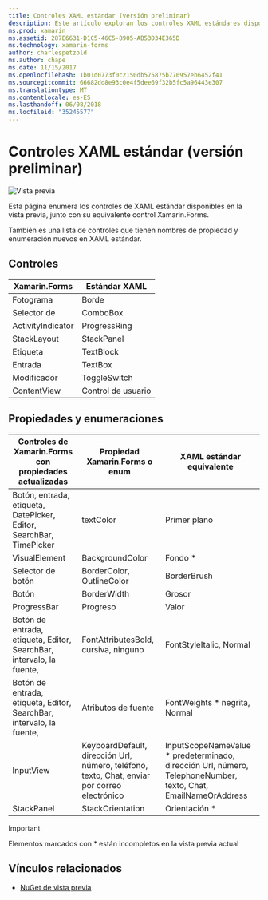 ```yaml
---
title: Controles XAML estándar (versión preliminar)
description: Este artículo exploran los controles XAML estándares disponibles en Xamarin.Forms.
ms.prod: xamarin
ms.assetid: 287E6631-D1C5-46C5-8905-AB53D34E365D
ms.technology: xamarin-forms
author: charlespetzold
ms.author: chape
ms.date: 11/15/2017
ms.openlocfilehash: 1b01d0773f0c2150db575875b770957eb6452f41
ms.sourcegitcommit: 66682dd8e93c0e4f5dee69f32b5fc5a96443e307
ms.translationtype: MT
ms.contentlocale: es-ES
ms.lasthandoff: 06/08/2018
ms.locfileid: "35245577"
---
```

# <a name="xaml-standard-preview-controls"></a>Controles XAML estándar (versión preliminar)

![Vista previa](~/media/shared/preview.png)

Esta página enumera los controles de XAML estándar disponibles en la vista previa, junto con su equivalente control Xamarin.Forms.

También es una lista de controles que tienen nombres de propiedad y enumeración nuevos en XAML estándar.

## <a name="controls"></a>Controles

|Xamarin.Forms|Estándar XAML|
|--- |--- |
|Fotograma|Borde|
|Selector de|ComboBox|
|ActivityIndicator|ProgressRing|
|StackLayout|StackPanel|
|Etiqueta|TextBlock|
|Entrada|TextBox|
|Modificador|ToggleSwitch|
|ContentView|Control de usuario|


## <a name="properties-and-enumerations"></a>Propiedades y enumeraciones

|Controles de Xamarin.Forms con propiedades actualizadas|Propiedad Xamarin.Forms o enum|XAML estándar equivalente|
|--- |--- |--- |
|Botón, entrada, etiqueta, DatePicker, Editor, SearchBar, TimePicker|textColor|Primer plano|
|VisualElement|BackgroundColor|Fondo *|
|Selector de botón|BorderColor, OutlineColor|BorderBrush|
|Botón|BorderWidth|Grosor|
|ProgressBar|Progreso|Valor|
|Botón de entrada, etiqueta, Editor, SearchBar, intervalo, la fuente,|FontAttributesBold, cursiva, ninguno|FontStyleItalic, Normal|
|Botón de entrada, etiqueta, Editor, SearchBar, intervalo, la fuente,|Atributos de fuente|FontWeights * negrita, Normal|
|InputView|KeyboardDefault, dirección Url, número, teléfono, texto, Chat, enviar por correo electrónico|InputScopeNameValue * predeterminado, dirección Url, número, TelephoneNumber, texto, Chat, EmailNameOrAddress|
|StackPanel|StackOrientation|Orientación *|

> [!IMPORTANT]
> Elementos marcados con * están incompletos en la vista previa actual

## <a name="related-links"></a>Vínculos relacionados

- [NuGet de vista previa](https://aka.ms/xf-xamlstandard-nuget)
